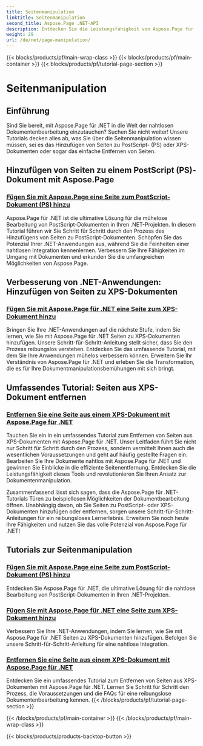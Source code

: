 ```yaml
---
title: Seitenmanipulation
linktitle: Seitenmanipulation
second_title: Aspose.Page .NET-API
description: Entdecken Sie die Leistungsfähigkeit von Aspose.Page für .NET bei der Bearbeitung von PostScript- und XPS-Dokumenten. Erfahren Sie in unseren umfassenden Tutorials, wie Sie Seiten hinzufügen, verbessern und entfernen.
weight: 29
url: /de/net/page-manipulation/
---
```


{{< blocks/products/pf/main-wrap-class >}}
{{< blocks/products/pf/main-container >}}
{{< blocks/products/pf/tutorial-page-section >}}

# Seitenmanipulation


## Einführung

Sind Sie bereit, mit Aspose.Page für .NET in die Welt der nahtlosen Dokumentenbearbeitung einzutauchen? Suchen Sie nicht weiter! Unsere Tutorials decken alles ab, was Sie über die Seitenmanipulation wissen müssen, sei es das Hinzufügen von Seiten zu PostScript- (PS) oder XPS-Dokumenten oder sogar das einfache Entfernen von Seiten.

## Hinzufügen von Seiten zu einem PostScript (PS)-Dokument mit Aspose.Page
### [Fügen Sie mit Aspose.Page eine Seite zum PostScript-Dokument (PS) hinzu](./add-page-to-postscript-ps-document/)

Aspose.Page für .NET ist die ultimative Lösung für die mühelose Bearbeitung von PostScript-Dokumenten in Ihren .NET-Projekten. In diesem Tutorial führen wir Sie Schritt für Schritt durch den Prozess des Hinzufügens von Seiten zu PostScript-Dokumenten. Schöpfen Sie das Potenzial Ihrer .NET-Anwendungen aus, während Sie die Feinheiten einer nahtlosen Integration kennenlernen. Verbessern Sie Ihre Fähigkeiten im Umgang mit Dokumenten und erkunden Sie die umfangreichen Möglichkeiten von Aspose.Page.

## Verbesserung von .NET-Anwendungen: Hinzufügen von Seiten zu XPS-Dokumenten
### [Fügen Sie mit Aspose.Page für .NET eine Seite zum XPS-Dokument hinzu](./add-page-to-xps-document/)

Bringen Sie Ihre .NET-Anwendungen auf die nächste Stufe, indem Sie lernen, wie Sie mit Aspose.Page für .NET Seiten zu XPS-Dokumenten hinzufügen. Unsere Schritt-für-Schritt-Anleitung stellt sicher, dass Sie den Prozess reibungslos verstehen. Entdecken Sie das umfassende Tutorial, mit dem Sie Ihre Anwendungen mühelos verbessern können. Erweitern Sie Ihr Verständnis von Aspose.Page für .NET und erleben Sie die Transformation, die es für Ihre Dokumentmanipulationsbemühungen mit sich bringt.

## Umfassendes Tutorial: Seiten aus XPS-Dokument entfernen
### [Entfernen Sie eine Seite aus einem XPS-Dokument mit Aspose.Page für .NET](./remove-page-from-xps-document/)

Tauchen Sie ein in ein umfassendes Tutorial zum Entfernen von Seiten aus XPS-Dokumenten mit Aspose.Page für .NET. Unser Leitfaden führt Sie nicht nur Schritt für Schritt durch den Prozess, sondern vermittelt Ihnen auch die wesentlichen Voraussetzungen und geht auf häufig gestellte Fragen ein. Bearbeiten Sie Ihre Dokumente nahtlos mit Aspose.Page für .NET und gewinnen Sie Einblicke in die effiziente Seitenentfernung. Entdecken Sie die Leistungsfähigkeit dieses Tools und revolutionieren Sie Ihren Ansatz zur Dokumentenmanipulation.

Zusammenfassend lässt sich sagen, dass die Aspose.Page für .NET-Tutorials Türen zu beispiellosen Möglichkeiten der Dokumentbearbeitung öffnen. Unabhängig davon, ob Sie Seiten zu PostScript- oder XPS-Dokumenten hinzufügen oder entfernen, sorgen unsere Schritt-für-Schritt-Anleitungen für ein reibungsloses Lernerlebnis. Erweitern Sie noch heute Ihre Fähigkeiten und nutzen Sie das volle Potenzial von Aspose.Page für .NET!
## Tutorials zur Seitenmanipulation
### [Fügen Sie mit Aspose.Page eine Seite zum PostScript-Dokument (PS) hinzu](./add-page-to-postscript-ps-document/)
Entdecken Sie Aspose.Page für .NET, die ultimative Lösung für die nahtlose Bearbeitung von PostScript-Dokumenten in Ihren .NET-Projekten.
### [Fügen Sie mit Aspose.Page für .NET eine Seite zum XPS-Dokument hinzu](./add-page-to-xps-document/)
Verbessern Sie Ihre .NET-Anwendungen, indem Sie lernen, wie Sie mit Aspose.Page für .NET Seiten zu XPS-Dokumenten hinzufügen. Befolgen Sie unsere Schritt-für-Schritt-Anleitung für eine nahtlose Integration.
### [Entfernen Sie eine Seite aus einem XPS-Dokument mit Aspose.Page für .NET](./remove-page-from-xps-document/)
Entdecken Sie ein umfassendes Tutorial zum Entfernen von Seiten aus XPS-Dokumenten mit Aspose.Page für .NET. Lernen Sie Schritt für Schritt den Prozess, die Voraussetzungen und die FAQs für eine reibungslose Dokumentenbearbeitung kennen.
{{< /blocks/products/pf/tutorial-page-section >}}

{{< /blocks/products/pf/main-container >}}
{{< /blocks/products/pf/main-wrap-class >}}

{{< blocks/products/products-backtop-button >}}
